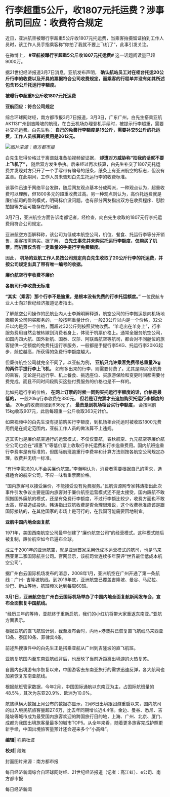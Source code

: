 # 行李超重5公斤，收1807元托运费？涉事航司回应：收费符合规定

近日，亚洲航空被曝行李超重5公斤收1807元托运费，当乘客拍摄留证拍到工作人员时，该工作人员手指乘客称“你拍了我就不要上飞机了”，此事引发关注。

在微博上， **#亚航被曝行李超重5公斤收1807元托运费#** 这一话题阅读量已超9000万。

据21世纪经济报道3月7日消息，亚航发布声明，
**确认航站员工对在柜台托运20公斤行李的收费以及开具的票据符合公司收费规定，而乘客的行程单并没有如其所述包含15公斤托运行李额度。**

**被曝行李超重5公斤收1807元托运费**

**亚航回应：符合公司规定**

综合环球网财经，南方都市报3月7日报道，3月3日，广东广州，白先生搭乘亚航AK113广州到吉隆坡的航班，在白云机场办理登机手续时，被提示行李超重，需要补交托运费。白先生称：
**自己的免费行李额度是15公斤，需要补交5公斤的托运费，工作人员核算的费用是2612元。**

![](https://inews.gtimg.com/news_bt/OqJGAT_0neY_KnKVe-zRGngfjgVcu0H6dkOrr8bpste98AA/1000)_图片来源：南方都市报_

白先生觉得价格过于离谱就准备拍视频留证据， **却遭对方威胁称“拍我的话就不要上飞机了”，**
随后双方发生争执。后来经过再次核算，白先生补交了1807元托运费并发现对方只开了一个手写带有编号的纸条，纸条上有亚洲航空的标志，但没有盖章。在此期间，工作人员未告知白先生托运行李的收费标准。

该事件迅速于网络平台发酵，随后网友观点基本分成两派，一种观点认为，超重收费可以理解，但1800多元的超重收费过高。另一种观点则认为，高价托运费就是廉价航司的盈利模式，明码标价没问题。也有部分网友指出双方在收费程序、怼脸拍摄等方面可能存在的问题。

3月7日，亚洲航空方面告诉南都记者，经检查，向白先生收取的1807元行李托运费用符合公司规定。

亚洲航空方面解释称，该公司为低成本航空公司，机位、餐食、托运行李等分开销售，乘客按需购买。据了解，
**白先生事先并未购买托运行李额度，仅购买了机票，而机票仅含有一定重量的手提行李免费额度。**

因此， **机场的亚航工作人员按公司规定向白先生收取了20公斤行李的托运费，并按公司规定出具了带有唯一编号的收据。**

**廉价航空行李收费不廉价**

**各航司行李收费无标准**

**“其实（乘客）那个行李不是逾重，是根本没有免费的行李托运额度。”** 一位民航专业人士向21世纪经济报道记者指出。

了解航空公司操作的民航业内人士李瀚明解释道，航空公司的行李搬运是向机场地面服务公司购买服务的，一般按照重量计价，一般23公斤以内是一个价格，32公斤以内是另一个价格，而超过32公斤则按照货物收费。“羊毛出在羊身上”，行李服务费用自然会被转嫁到消费者身上，体现于机票价格上。通常全服务航空公司，如国内四大航、国外新航、国泰、汉莎、阿联酋航空等航司，都会对不同舱位的旅客提供一定额度的免费托运行李服务，一般都是手提行李5KG、托运行李20KG起步，舱位越高，所获得的免费行李额度越大。

但廉价航空公司就完全不同了。以亚航为例， **亚航只允许乘客免费带总重量7kg的两件手提行李上飞机，**
如有多出来的行李，则需要付费了。尤其是购买低航费的乘客，无论是托运行李、机上餐食、挑选座位、买旅游保险和变更时间都需要付费完成。而且不同时间段购买这些付费服务的价格也是不一样的。

比如托运行李的价格， **在网上订票的时候一同购买托运行李额度的话，价格是最低的，** 一般20kg行李收费在380元。
**但若是订完票才去追加购买托运行李额度的话，** 20kg的收费则涨到636元了。 **最贵是到机场柜台买行李额度，**
会按照前15kg收取907元，此后每超重一公斤收取363元计价。

如果视频中的白先生没有提前购买行李额度，到机场柜台托运时被收取1800元费用倒是在规定范围内，亚航工作人员的做法算不上违规。

这其实也是廉价航空通行的运营模式，不仅仅亚航，春秋航空、九元航空等廉价航空公司也会在“超惠飞”等低价票上收取行李托运费和行李逾重费用。国内航班逾重行李费率是有标准的，但国际航班逾重行李费率和计算方法则按各航空公司规定办理，收费并无统一标准。

“有行李需求的人不会买廉价航空。”李瀚明认为，消费者需要根据自己的需求，选择适合的航空公司，不应一味看重票面价格。

“国内旅客可以接受廉价，不能接受没有免费服务。”民航资源网专家韩涛指出此次事件引发争议主要是国内旅客对于廉价航空运营模式还不是太接受，国内廉航不敢照搬国外廉航的模式，还是有免费行李额度，不过行李额比较少，收费方面也不敢太高，容易造成投诉。韩涛指出亚航收费是否合理很难说，这个收费标准应该是跟国际接轨的，在其他国家的市场上是可行的，在我国可能需要因地制宜。

**亚航中国内地全面复航**

1971年，美国西南航空公司最早创建了“廉价航空公司”的经营模式。这种模式随后被复制，廉价航空如今已遍布全球。

成立于2001年的亚洲航空，就是亚洲首家采用低成本运营模式的航司，也是马来西亚第二家国际航空公司。官网显示，该航司曾连续多年获评“世界最佳低成本航空公司”。

据广州白云国际机场发布的消息，2008年1月，亚洲航空在广州开通了第一条航线：广州-
吉隆坡航线。到2019年底，亚洲航空已覆盖吉隆坡、曼谷、马尼拉、沙巴、新山等地，航班频次达到每周60班。

**3月1日，亚洲航空在广州白云国际机场举办了中国内地全面复航新闻发布会，宣布全面恢复中国航线。**

“经历三年的等待，亚航终于重新启航，我们的小红机将带大家重返东南亚。”亚航方面表示。

根据亚航的直飞航班计划，截至发布会时，内地+港澳共已恢复直飞航线马来西亚13条、泰国10条、菲律宾4条。

前述热搜事件中的白先生正是搭乘亚航从广州到吉隆坡的直飞航班。

亚航复航国内至东南亚航线背后，也反映了当前近距离出境游的火热复苏。

自国内出境游有序恢复以来，中国游客去东南亚旅行的需求迅速反弹，各大航司也加紧恢复东南亚航线。

根据航班管家数据，今年2月，中国国际通航以东南亚为主，占国际航班量的48.5%，其次为东亚20.9%、欧洲为10.0%。

航旅纵横大数据上月公布的数据亦显示，2月6日出境跟团游重启以来，国内航司的出入境民航旅客量超27.6万，比去年同期增长近4.4倍。金边、曼谷、悉尼、吉隆坡等城市成为最受国内旅客欢迎的跨国旅行目的地，上海、广州、北京、厦门、成都为我国出境旅客量最多的城市TOP5。从全年来看，随着更多旅客完成护照更新手续，中国出境旅客量预计还会迎来多个“小高峰”。

**编辑|** 程鹏杜波

**校对|** 段炼

封面图片来源：南方都市报

每日经济新闻综合自环球网财经、21世纪经济报道（记者：高江虹）、e公司、南方都市报

每日经济新闻

